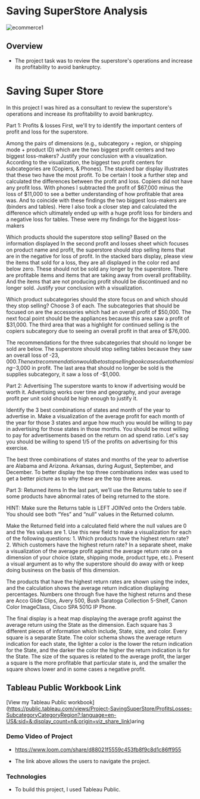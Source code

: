 # Saving SuperStore Analysis
![ecommerce1](https://github.com/Mr-DinoBlack/Data_projects_TripleTen/assets/164646396/6c0e0a05-c282-47ab-93ed-aed7d946779c)



## Overview
* The project task was to review the superstore's operations and increase its profitability to avoid bankruptcy.
# Saving Super Store

In this project I was hired as a consultant to review the superstore's operations and increase its profitability to avoid
bankruptcy.

Part 1: Profits & losses
First, we'll try to identify the important centers of profit and loss for the superstore.

Among the pairs of dimensions (e.g., subcategory + region, or shipping mode + product ID) which are the two biggest profit centers and two biggest loss-makers? Justify your conclusion with a visualization. According to the visualization, the biggest two profit centers for subcategories are (Copiers,  & Phones). The stacked bar display illustrates that these two have the most profit. To be certain I took a further step and calculated the differences between the profit and loss. Copiers did not have any profit loss. With phones I subtracted the profit of $67,000 minus the loss of $11,000 to see a better understanding of how profitable that area was. And to coincide with these findings the two biggest loss-makers are (binders and tables). Here I also took a closer step and calculated the difference which ultimately ended up with a huge profit loss for binders and a negative loss for tables. These were my findings for the biggest loss-makers


Which products should the superstore stop selling? Based on the information displayed In the second profit and losses sheet which focuses on product name and profit, the superstore should stop selling items that are in the negative for loss of profit. In the stacked bars display, please view the items that sold for a loss, they are all displayed in the color red and below zero. These should not be sold any longer by the superstore. There are profitable items and items that are taking away from overall profitability. And the items that are not producing profit should be discontinued and no longer sold. Justify your conclusion with a visualization.

Which product subcategories should the store focus on and which should they stop selling? Choose 3 of each. The subcategories that should be focused on are the accessories which had an overall profit of $50,000. The next focal point should be the appliances because this area saw a profit of $31,000. The third area that was a highlight for continued selling is the copiers subcategory due to seeing an overall profit in that area of $76,000. 

The recommendations for the three subcategories that should no longer be sold are below. The superstore should stop selling tables because they saw an overall loss of -$23,000. The next recommendation would be to stop selling bookcases due to them losing -$3,000 in profit. The last area that should no longer be sold is the supplies subcategory, it saw a loss of -$1,000.


Part 2: Advertising
The superstore wants to know if advertising would be worth it. Advertising works over time and geography, and your average profit per unit sold should be high enough to justify it.

Identify the 3 best combinations of states and month of the year to advertise in. Make a visualization of the average profit for each month of the year for those 3 states and argue how much you would be willing to pay in advertising for those states in those months.
You should be most willing to pay for advertisements based on the return on ad spend ratio. Let's say you should be willing to spend 1/5 of the profits on advertising for this exercise.

The best three combinations of states and months of the year to advertise are Alabama and Arizona. Arkansas, during August, September, and December. To better display the top three combinations index was used to get a better picture as to why these are the top three areas.


Part 3: Returned items
In the last part, we’ll use the Returns table to see if some products have abnormal rates of being returned to the store.

HINT: Make sure the Returns table is LEFT JOIN’ed onto the Orders table. You should see both “Yes” and “null” values in the Returned column.

Make the Returned field into a calculated field where the null values are 0 and the Yes values are 1.
Use this new field to make a visualization for each of the following questions: 1. Which products have the highest return rate? 2. Which customers have the highest return rate?
In a separate sheet, make a visualization of the average profit against the average return rate on a dimension of your choice (state, shipping mode, product type, etc.). Present a visual argument as to why the superstore should do away with or keep doing business on the basis of this dimension.

The products that have the highest return rates are shown using the index, and the calculation shows the average return indication displaying percentages. Numbers one through five have the highest returns and these are Acco Glide Clips, Avery 500, Bush Saratoga Collection 5-Shelf, Canon Color ImageClass, Cisco SPA 501G IP Phone.

The final display is a heat map displaying the average profit against the average return using the State as the dimension. Each square has 3 different pieces of information which include, State, size, and color. Every square is a separate State. The color schema shows the average return indication for each state, the lighter a color is the lower the return indication for the State, and the darker the color the higher the return indication is for the State. The size of the squares is related to the average profit, the larger a square is the more profitable that particular state is, and the smaller the square shows lower and in some cases a negative profit.


## Tableau Public Workbook Link

[View my Tableau Public workbook]
(https://public.tableau.com/views/Project-SavingSuperStore/ProfitsLosses-SubcategoryCategoryRegion?:language=en-US&:sid=&:display_count=n&:origin=viz_share_link)aring

### Demo Video of Project 
* https://www.loom.com/share/d88021f5559c453fb8f9c8d1c86ff955

* The link above allows the users to navigate the project.



### Technologies
* To build this project, I used Tableau Public. 